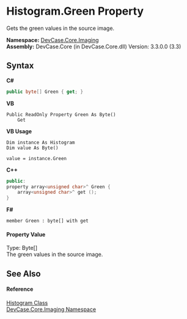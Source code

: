# Histogram.Green Property 
 

Gets the green values in the source image.

**Namespace:**&nbsp;<a href="N_DevCase_Core_Imaging">DevCase.Core.Imaging</a><br />**Assembly:**&nbsp;DevCase.Core (in DevCase.Core.dll) Version: 3.3.0.0 (3.3)

## Syntax

**C#**<br />
``` C#
public byte[] Green { get; }
```

**VB**<br />
``` VB
Public ReadOnly Property Green As Byte()
	Get
```

**VB Usage**<br />
``` VB Usage
Dim instance As Histogram
Dim value As Byte()

value = instance.Green

```

**C++**<br />
``` C++
public:
property array<unsigned char>^ Green {
	array<unsigned char>^ get ();
}
```

**F#**<br />
``` F#
member Green : byte[] with get

```


#### Property Value
Type: Byte[]<br />The green values in the source image.

## See Also


#### Reference
<a href="T_DevCase_Core_Imaging_Histogram">Histogram Class</a><br /><a href="N_DevCase_Core_Imaging">DevCase.Core.Imaging Namespace</a><br />